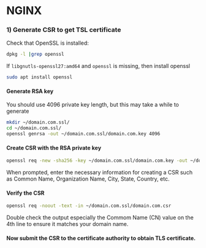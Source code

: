 # NGINX

### 1) Generate CSR to get TSL certificate

Check that OpenSSL is installed:
```sh
dpkg -l |grep openssl
```

If `libgnutls-openssl27:amd64` and `openssl` is missing, then install openssl
```sh
sudo apt install openssl
```

#### Generate RSA key

You should use 4096 private key length, but this may take a while to generate
```sh
mkdir ~/domain.com.ssl/
cd ~/domain.com.ssl/
openssl genrsa -out ~/domain.com.ssl/domain.com.key 4096
```

#### Create CSR with the RSA private key

```sh
openssl req -new -sha256 -key ~/domain.com.ssl/domain.com.key -out ~/domain.com.ssl/domain.com.csr
```

When prompted, enter the necessary information for creating a CSR such as Common Name, Organization Name, City, State, Country, etc.


#### Verify the CSR
```sh
openssl req -noout -text -in ~/domain.com.ssl/domain.com.csr
```
Double check the output especially the Commom Name (CN) value on the 4th line to ensure it matches your domain name.


#### Now submit the CSR to the certificate authority to obtain TLS certificate.

